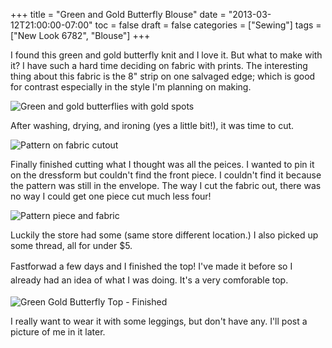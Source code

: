 +++
title = "Green and Gold Butterfly Blouse"
date = "2013-03-12T21:00:00-07:00"
toc = false
draft = false
categories = ["Sewing"]
tags = ["New Look 6782", "Blouse"]
+++

<p><span>I found this green and gold butterfly knit and I love it. But what to make with it? I have such a hard time deciding on fabric&nbsp;</span><span>with prints. </span><span>The interesting thing about this fabric is the 8" strip on one salvaged edge; which is good for contrast especially in the style I'm planning on making</span><span>.</span></p>    
<p><img alt="Green and gold butterflies with gold spots" src="/images/2013/03/8549546025_336dab4065_h.jpg" title="Contrast strip on left" /></p>    
<p>After washing,&nbsp;drying, and ironing&nbsp;(yes a little bit!), it was time to&nbsp;cut.</p>    
<p><img alt="Pattern on fabric cutout" src="/images/2013/03/8550589308_c94bfcc06f_h.jpg" title="First cut! Always nervous cutting." /></p>    
<p>Finally finished cutting what I thought was all the peices. I wanted to pin it on the dressform but couldn't find the front piece. I couldn't find it because the pattern&nbsp;was still in the envelope. The way I cut the fabric out, there was no way I could get one piece&nbsp;cut much less four!</p>    
<p><img alt="Pattern piece and fabric" src="/images/2013/03/8550590166_ed0580ff8a_h.jpg" title="The missing piece; I need more fabric now..." /></p>    
<p><span>Luckily the store&nbsp;had some&nbsp;(same store different location.) I also&nbsp;picked up some thread,&nbsp;all&nbsp;for under $5.</span></p>    
<p><span style="line-height: 1.6em;">Fastforwad a few days and I finished the top! I've made it before so I already had an idea of what I was doing. It's a very comforable top.</span></p>    
<p><img alt="Green Gold Butterfly Top - Finished" src="/images/2013/06/2013-04-06_10-32-31_820.jpg" title="Finished the top but it doesn&amp;#039;t hang on the hanger well..." /></p>    
<p>I really want to wear it with some leggings, but don't have any. I'll post a picture of me in it later.</p>  